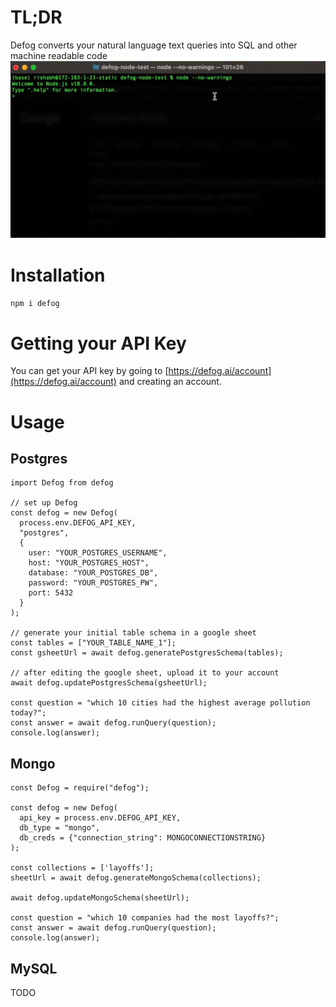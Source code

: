 # TL;DR
Defog converts your natural language text queries into SQL and other machine readable code
![](defog-node.gif)

# Installation
`npm i defog`

# Getting your API Key
You can get your API key by going to [https://defog.ai/account](https://defog.ai/account) and creating an account.

# Usage

## Postgres
```
import Defog from defog

// set up Defog
const defog = new Defog(
  process.env.DEFOG_API_KEY,
  "postgres", 
  {
    user: "YOUR_POSTGRES_USERNAME",
    host: "YOUR_POSTGRES_HOST",
    database: "YOUR_POSTGRES_DB",
    password: "YOUR_POSTGRES_PW",
    port: 5432
  }
);

// generate your initial table schema in a google sheet
const tables = ["YOUR_TABLE_NAME_1"];
const gsheetUrl = await defog.generatePostgresSchema(tables);

// after editing the google sheet, upload it to your account
await defog.updatePostgresSchema(gsheetUrl);

const question = "which 10 cities had the highest average pollution today?";
const answer = await defog.runQuery(question);
console.log(answer);
```

## Mongo
```
const Defog = require("defog");

const defog = new Defog(
  api_key = process.env.DEFOG_API_KEY,
  db_type = "mongo",
  db_creds = {"connection_string": MONGOCONNECTIONSTRING}
);

const collections = ['layoffs'];
sheetUrl = await defog.generateMongoSchema(collections);

await defog.updateMongoSchema(sheetUrl);

const question = "which 10 companies had the most layoffs?";
const answer = await defog.runQuery(question);
console.log(answer);
```

## MySQL
TODO